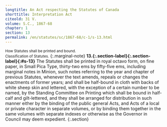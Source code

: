 ```yaml
---
longtitle: An Act respecting the Statutes of Canada
shorttitle: Interpretation Act
citeold: 31 V.
volume: S.C., 1867-68
chapter: 1
section: 13
permalink: /en/statutes/sc/1867-68/c-1/s-13.html
---
```

<small>How Statutes shall be printed and bound.  
Classification of Statutes.</small>
{:.marginal-note}
<strong><a><span>13.</span>{:.section-label}</a>{:.section-label}{:#s-13}</strong> The Statutes shall be printed in royal octavo form, on fine paper, in Small Pica Type, thirty-two ems by fifty-five ems, including marginal notes in Minion, such notes referring to the year and chapter of previous Statutes, whenever the text amends, repeals or changes the enactments of former years; and shall be half-bound in cloth with backs of white sheep skin and lettered, with the exception of a certain number to be named, by the Standing Committee on Printing which shall be bound in half-calf and gilt-lettered, and they shall be arranged for distribution in such manner either by the binding of the public general Acts, and Acts of a local or private character in separate volumes, or by binding them together in the same volumes with separate indexes or otherwise as the Governor in Council may deem expedient.
{:.section}